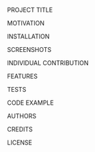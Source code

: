 PROJECT TITLE

MOTIVATION

INSTALLATION

SCREENSHOTS

INDIVIDUAL CONTRIBUTION 

FEATURES

TESTS

CODE EXAMPLE 

AUTHORS

CREDITS 

LICENSE